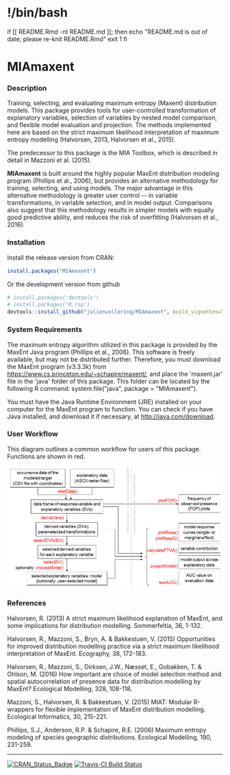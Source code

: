 !/bin/bash
==========

if \[\[ README.Rmd -nt README.md \]\]; then echo "README.md is out of date; please re-knit README.Rmd" exit 1 fi

<!-- README.md is generated from README.Rmd. Please edit that file -->
MIAmaxent
=========

### Description

Training, selecting, and evaluating maximum entropy (Maxent) distribution models. This package provides tools for user-controlled transformation of explanatory variables, selection of variables by nested model comparison, and flexible model evaluation and projection. The methods implemented here are based on the strict maximum likelihood interpretation of maximum entropy modelling (Halvorsen, 2013, Halvorsen et al., 2015).

The predecessor to this package is the MIA Toolbox, which is described in detail in Mazzoni et al. (2015).

**MIAmaxent** is built around the highly popular MaxEnt distribution modeling program (Phillips et al., 2006), but provides an alternative methodology for training, selecting, and using models. The major advantage in this alternative methodology is greater user control -- in variable transformations, in variable selection, and in model output. Comparisons also suggest that this methodology results in simpler models with equally good predictive ability, and reduces the risk of overfitting (Halvorsen et al., 2016).

### Installation

Install the release version from CRAN:

``` r
install.packages("MIAmaxent")
```

Or the development version from github

``` r
# install.packages('devtools')
# install.packages('R.rsp')
devtools::install_github("julienvollering/MIAmaxent", build_vignettes=TRUE)
```

### System Requirements

The maximum entropy algorithm utilized in this package is provided by the MaxEnt Java program (Phillips et al., 2006). This software is freely available, but may not be distributed further. Therefore, you must download the MaxEnt program (v3.3.3k) from <https://www.cs.princeton.edu/~schapire/maxent/>, and place the 'maxent.jar' file in the 'java' folder of this package. This folder can be located by the following R command: system.file("java", package = "MIAmaxent").

You must have the Java Runtime Environment (JRE) installed on your computer for the MaxEnt program to function. You can check if you have Java installed, and download it if necessary, at <http://java.com/download>.

### User Workflow

This diagram outlines a common workflow for users of this package. Functions are shown in red.

![](https://raw.githubusercontent.com/julienvollering/MIAmaxent/master/man/figures/workflow-flowchart.png)

### References

Halvorsen, R. (2013) A strict maximum likelihood explanation of MaxEnt, and some implications for distribution modelling. Sommerfeltia, 36, 1-132.

Halvorsen, R., Mazzoni, S., Bryn, A. & Bakkestuen, V. (2015) Opportunities for improved distribution modelling practice via a strict maximum likelihood interpretation of MaxEnt. Ecography, 38, 172-183.

Halvorsen, R., Mazzoni, S., Dirksen, J.W., Næsset, E., Gobakken, T. & Ohlson, M. (2016) How important are choice of model selection method and spatial autocorrelation of presence data for distribution modelling by MaxEnt? Ecological Modelling, 328, 108-118.

Mazzoni, S., Halvorsen, R. & Bakkestuen, V. (2015) MIAT: Modular R-wrappers for flexible implementation of MaxEnt distribution modelling. Ecological Informatics, 30, 215-221.

Phillips, S.J., Anderson, R.P. & Schapire, R.E. (2006) Maximum entropy modeling of species geographic distributions. Ecological Modelling, 190, 231-259.

------------------------------------------------------------------------

[![CRAN\_Status\_Badge](http://www.r-pkg.org/badges/version/MIAmaxent)](https://cran.r-project.org/package=MIAmaxent) [![Travis-CI Build Status](https://travis-ci.org/julienvollering/MIAmaxent.svg?branch=master)](https://travis-ci.org/julienvollering/MIAmaxent)
